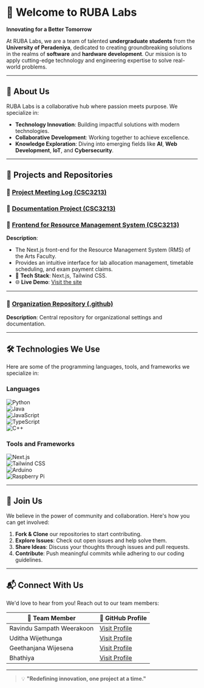 # 💼 Welcome to RUBA Labs  

**Innovating for a Better Tomorrow**  

At RUBA Labs, we are a team of talented **undergraduate students** from the **University of Peradeniya**, dedicated to creating groundbreaking solutions in the realms of **software** and **hardware development**. Our mission is to apply cutting-edge technology and engineering expertise to solve real-world problems.

---

## 🌟 About Us  

RUBA Labs is a collaborative hub where passion meets purpose. We specialize in:  
- **Technology Innovation**: Building impactful solutions with modern technologies.  
- **Collaborative Development**: Working together to achieve excellence.  
- **Knowledge Exploration**: Diving into emerging fields like **AI**, **Web Development**, **IoT**, and **Cybersecurity**.

---

## 🚀 Projects and Repositories  

### 📘 [Project Meeting Log (CSC3213)](https://github.com/RUBA-Labs/Project-Meeting-Log-CSC3213)  

### 📘 [Documentation Project (CSC3213)](https://github.com/RUBA-Labs/Documentation-Project--CSC3213)  

### 📘 [Frontend for Resource Management System (CSC3213)](https://github.com/RUBA-Labs/frontend-CSC3213)  
**Description**:  
- The Next.js front-end for the Resource Management System (RMS) of the Arts Faculty.  
- Provides an intuitive interface for lab allocation management, timetable scheduling, and exam payment claims.  
- 🚀 **Tech Stack**: Next.js, Tailwind CSS.  
- 🌐 **Live Demo**: [Visit the site](https://ruba-labs.github.io/frontend-CSC3213/)  

---

### 📘 [Organization Repository (.github)](https://github.com/RUBA-Labs/.github)  
**Description**: Central repository for organizational settings and documentation.

---

## 🛠️ Technologies We Use  

Here are some of the programming languages, tools, and frameworks we specialize in:

### Languages  
![Python](https://img.shields.io/badge/-Python-3776AB?style=for-the-badge&logo=python&logoColor=white)  
![Java](https://img.shields.io/badge/-Java-007396?style=for-the-badge&logo=java&logoColor=white)  
![JavaScript](https://img.shields.io/badge/-JavaScript-F7DF1E?style=for-the-badge&logo=javascript&logoColor=black)  
![TypeScript](https://img.shields.io/badge/-TypeScript-3178C6?style=for-the-badge&logo=typescript&logoColor=white)  
![C++](https://img.shields.io/badge/-C++-00599C?style=for-the-badge&logo=cplusplus&logoColor=white)

### Tools and Frameworks  
![Next.js](https://img.shields.io/badge/-Next.js-000000?style=for-the-badge&logo=next.js&logoColor=white)  
![Tailwind CSS](https://img.shields.io/badge/-TailwindCSS-38B2AC?style=for-the-badge&logo=tailwind-css&logoColor=white)  
![Arduino](https://img.shields.io/badge/-Arduino-00979D?style=for-the-badge&logo=arduino&logoColor=white)  
![Raspberry Pi](https://img.shields.io/badge/-Raspberry%20Pi-A22846?style=for-the-badge&logo=raspberry-pi&logoColor=white)

---

## 🤝 Join Us  

We believe in the power of community and collaboration. Here's how you can get involved:  
1. **Fork & Clone** our repositories to start contributing.  
2. **Explore Issues**: Check out open issues and help solve them.  
3. **Share Ideas**: Discuss your thoughts through issues and pull requests.  
4. **Contribute**: Push meaningful commits while adhering to our coding guidelines.  

---

## 📬 Connect With Us  

We'd love to hear from you! Reach out to our team members:  

| 🌟 Team Member | 🔗 GitHub Profile |  
|----------------|-------------------|  
| Ravindu Sampath Weerakoon | [Visit Profile](https://github.com/Ravindu-Sampath-Weerakoon) |  
| Uditha Wijethunga | [Visit Profile](https://github.com/UdithaWijethunga) |  
| Geethanjana Wijesena | [Visit Profile](https://github.com/GeethanjanaWijesena) |  
| Bhathiya | [Visit Profile](https://github.com/IamBhathiya) |  

---

> 💡 **"Redefining innovation, one project at a time."**
